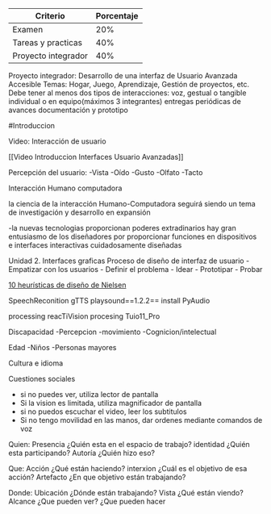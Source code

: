 | Criterio            | Porcentaje |
| ------------------- | ---------- |
| Examen              | 20%        |
| Tareas y practicas  | 40%        |
| Proyecto integrador | 40%        |

Proyecto integrador:
Desarrollo de una interfaz de Usuario Avanzada Accesible
Temas: Hogar, Juego, Aprendizaje, Gestión de proyectos, etc.
Debe tener al menos dos tipos de interacciones: voz, gestual o tangible
individual o en equipo(máximos 3 integrantes)
entregas periódicas de avances
documentación y prototipo

#Introduccion 

Video:
Interacción de usuario 

[[Video Introduccion Interfaces Usuario Avanzadas]]


Percepción del usuario:
	-Vista
	-Oído
	-Gusto
	-Olfato
	-Tacto

Interacción Humano computadora

la ciencia de la interacción Humano-Computadora seguirá siendo un tema de investigación y desarrollo en expansión

-la nuevas tecnologias proporcionan poderes extradinarios
hay gran entusiasmo de los diseñadores por proporcionar funciones en dispositivos e interfaces interactivas cuidadosamente diseñadas


Unidad 2.
Interfaces graficas
Proceso de diseño de interfaz de usuario
	- Empatizar con los usuarios
	- Definir el problema
	- Idear
	- Prototipar
	- Probar

[10 heurísticas de diseño de Nielsen](https://www.nngroup.com/articles/ten-usability-heuristics)


SpeechReconition
gTTS
playsound==1.2.2==
install PyAudio




processing
reacTiVision procesing Tuio11_Pro




Discapacidad
	-Percepcion
	-movimiento
	-Cognicion/intelectual

Edad
	-Niños
	-Personas mayores
	
Cultura e idioma

Cuestiones sociales



- si no puedes ver, utiliza lector de pantalla
- Si la vision es limitada, utiliza magnificador de pantalla
- si no puedos escuchar el video, leer los subtitulos
- Si no tengo movilidad en las manos, dar ordenes mediante comandos de voz




Quien:
Presencia ¿Quién esta en el espacio de trabajo?
identidad ¿Quién esta participando?
Autoría ¿Quién hizo eso?

Que:
Acción ¿Qué están haciendo?
interxion ¿Cuál es el objetivo de esa acción?
Artefacto ¿En que objetivo están trabajando?

Donde:
Ubicación ¿Dónde están trabajando?
Vista ¿Qué están viendo?
Alcance ¿Que pueden ver? ¿Que pueden hacer
